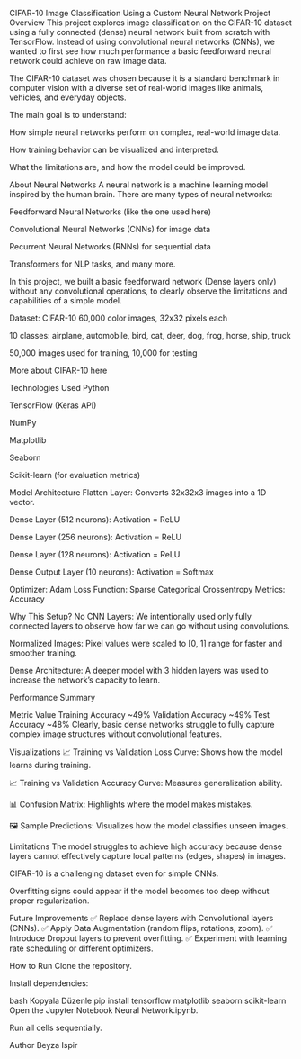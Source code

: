 CIFAR-10 Image Classification Using a Custom Neural Network
Project Overview
This project explores image classification on the CIFAR-10 dataset using a fully connected (dense) neural network built from scratch with TensorFlow.
Instead of using convolutional neural networks (CNNs), we wanted to first see how much performance a basic feedforward neural network could achieve on raw image data.

The CIFAR-10 dataset was chosen because it is a standard benchmark in computer vision with a diverse set of real-world images like animals, vehicles, and everyday objects.

The main goal is to understand:

How simple neural networks perform on complex, real-world image data.

How training behavior can be visualized and interpreted.

What the limitations are, and how the model could be improved.

About Neural Networks
A neural network is a machine learning model inspired by the human brain.
There are many types of neural networks:

Feedforward Neural Networks (like the one used here)

Convolutional Neural Networks (CNNs) for image data

Recurrent Neural Networks (RNNs) for sequential data

Transformers for NLP tasks, and many more.

In this project, we built a basic feedforward network (Dense layers only) without any convolutional operations, to clearly observe the limitations and capabilities of a simple model.

Dataset: CIFAR-10
60,000 color images, 32x32 pixels each

10 classes: airplane, automobile, bird, cat, deer, dog, frog, horse, ship, truck

50,000 images used for training, 10,000 for testing

More about CIFAR-10 here

Technologies Used
Python

TensorFlow (Keras API)

NumPy

Matplotlib

Seaborn

Scikit-learn (for evaluation metrics)

Model Architecture
Flatten Layer: Converts 32x32x3 images into a 1D vector.

Dense Layer (512 neurons): Activation = ReLU

Dense Layer (256 neurons): Activation = ReLU

Dense Layer (128 neurons): Activation = ReLU

Dense Output Layer (10 neurons): Activation = Softmax

Optimizer: Adam
Loss Function: Sparse Categorical Crossentropy
Metrics: Accuracy

Why This Setup?
No CNN Layers: We intentionally used only fully connected layers to observe how far we can go without using convolutions.

Normalized Images: Pixel values were scaled to [0, 1] range for faster and smoother training.

Dense Architecture: A deeper model with 3 hidden layers was used to increase the network’s capacity to learn.

Performance Summary

Metric	Value
Training Accuracy	~49%
Validation Accuracy	~49%
Test Accuracy	~48%
Clearly, basic dense networks struggle to fully capture complex image structures without convolutional features.

Visualizations
📈 Training vs Validation Loss Curve: Shows how the model learns during training.

📈 Training vs Validation Accuracy Curve: Measures generalization ability.

📊 Confusion Matrix: Highlights where the model makes mistakes.

🖼️ Sample Predictions: Visualizes how the model classifies unseen images.

Limitations
The model struggles to achieve high accuracy because dense layers cannot effectively capture local patterns (edges, shapes) in images.

CIFAR-10 is a challenging dataset even for simple CNNs.

Overfitting signs could appear if the model becomes too deep without proper regularization.

Future Improvements
✅ Replace dense layers with Convolutional layers (CNNs).
✅ Apply Data Augmentation (random flips, rotations, zoom).
✅ Introduce Dropout layers to prevent overfitting.
✅ Experiment with learning rate scheduling or different optimizers.

How to Run
Clone the repository.

Install dependencies:

bash
Kopyala
Düzenle
pip install tensorflow matplotlib seaborn scikit-learn
Open the Jupyter Notebook Neural Network.ipynb.

Run all cells sequentially.

Author
Beyza Ispir
